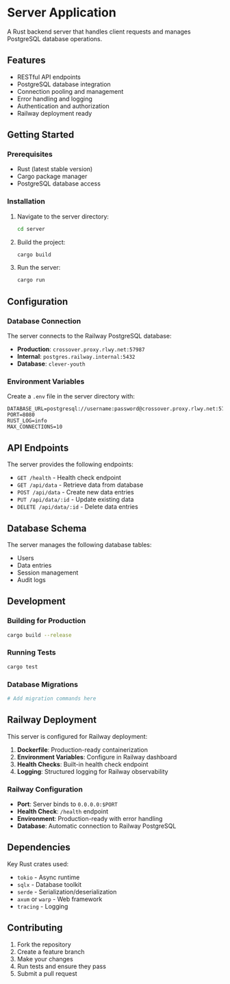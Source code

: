 # Server Application

A Rust backend server that handles client requests and manages PostgreSQL database operations.

## Features

- RESTful API endpoints
- PostgreSQL database integration
- Connection pooling and management
- Error handling and logging
- Authentication and authorization
- Railway deployment ready

## Getting Started

### Prerequisites

- Rust (latest stable version)
- Cargo package manager
- PostgreSQL database access

### Installation

1. Navigate to the server directory:
   ```bash
   cd server
   ```

2. Build the project:
   ```bash
   cargo build
   ```

3. Run the server:
   ```bash
   cargo run
   ```

## Configuration

### Database Connection

The server connects to the Railway PostgreSQL database:

- **Production**: `crossover.proxy.rlwy.net:57987`
- **Internal**: `postgres.railway.internal:5432`
- **Database**: `clever-youth`

### Environment Variables

Create a `.env` file in the server directory with:

```env
DATABASE_URL=postgresql://username:password@crossover.proxy.rlwy.net:57987/railway
PORT=8080
RUST_LOG=info
MAX_CONNECTIONS=10
```

## API Endpoints

The server provides the following endpoints:

- `GET /health` - Health check endpoint
- `GET /api/data` - Retrieve data from database
- `POST /api/data` - Create new data entries
- `PUT /api/data/:id` - Update existing data
- `DELETE /api/data/:id` - Delete data entries

## Database Schema

The server manages the following database tables:
- Users
- Data entries
- Session management
- Audit logs

## Development

### Building for Production

```bash
cargo build --release
```

### Running Tests

```bash
cargo test
```

### Database Migrations

```bash
# Add migration commands here
```

## Railway Deployment

This server is configured for Railway deployment:

1. **Dockerfile**: Production-ready containerization
2. **Environment Variables**: Configure in Railway dashboard
3. **Health Checks**: Built-in health check endpoint
4. **Logging**: Structured logging for Railway observability

### Railway Configuration

- **Port**: Server binds to `0.0.0.0:$PORT`
- **Health Check**: `/health` endpoint
- **Environment**: Production-ready with error handling
- **Database**: Automatic connection to Railway PostgreSQL

## Dependencies

Key Rust crates used:
- `tokio` - Async runtime
- `sqlx` - Database toolkit
- `serde` - Serialization/deserialization
- `axum` or `warp` - Web framework
- `tracing` - Logging

## Contributing

1. Fork the repository
2. Create a feature branch
3. Make your changes
4. Run tests and ensure they pass
5. Submit a pull request 